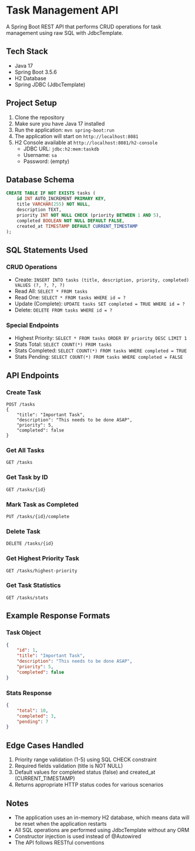 # Task Management API

A Spring Boot REST API that performs CRUD operations for task management using raw SQL with JdbcTemplate.

## Tech Stack

- Java 17
- Spring Boot 3.5.6
- H2 Database
- Spring JDBC (JdbcTemplate)

## Project Setup

1. Clone the repository
2. Make sure you have Java 17 installed
3. Run the application: `mvn spring-boot:run`
4. The application will start on `http://localhost:8081`
5. H2 Console available at `http://localhost:8081/h2-console`
   - JDBC URL: `jdbc:h2:mem:taskdb`
   - Username: `sa`
   - Password: (empty)

## Database Schema

```sql
CREATE TABLE IF NOT EXISTS tasks (
    id INT AUTO_INCREMENT PRIMARY KEY,
    title VARCHAR(255) NOT NULL,
    description TEXT,
    priority INT NOT NULL CHECK (priority BETWEEN 1 AND 5),
    completed BOOLEAN NOT NULL DEFAULT FALSE,
    created_at TIMESTAMP DEFAULT CURRENT_TIMESTAMP
);
```

## SQL Statements Used

### CRUD Operations
- Create: `INSERT INTO tasks (title, description, priority, completed) VALUES (?, ?, ?, ?)`
- Read All: `SELECT * FROM tasks`
- Read One: `SELECT * FROM tasks WHERE id = ?`
- Update (Complete): `UPDATE tasks SET completed = TRUE WHERE id = ?`
- Delete: `DELETE FROM tasks WHERE id = ?`

### Special Endpoints
- Highest Priority: `SELECT * FROM tasks ORDER BY priority DESC LIMIT 1`
- Stats Total: `SELECT COUNT(*) FROM tasks`
- Stats Completed: `SELECT COUNT(*) FROM tasks WHERE completed = TRUE`
- Stats Pending: `SELECT COUNT(*) FROM tasks WHERE completed = FALSE`

## API Endpoints

### Create Task
```http
POST /tasks
{
    "title": "Important Task",
    "description": "This needs to be done ASAP",
    "priority": 5,
    "completed": false
}
```

### Get All Tasks
```http
GET /tasks
```

### Get Task by ID
```http
GET /tasks/{id}
```

### Mark Task as Completed
```http
PUT /tasks/{id}/complete
```

### Delete Task
```http
DELETE /tasks/{id}
```

### Get Highest Priority Task
```http
GET /tasks/highest-priority
```

### Get Task Statistics
```http
GET /tasks/stats
```

## Example Response Formats

### Task Object
```json
{
    "id": 1,
    "title": "Important Task",
    "description": "This needs to be done ASAP",
    "priority": 5,
    "completed": false
}
```

### Stats Response
```json
{
    "total": 10,
    "completed": 3,
    "pending": 7
}
```

## Edge Cases Handled

1. Priority range validation (1-5) using SQL CHECK constraint
2. Required fields validation (title is NOT NULL)
3. Default values for completed status (false) and created_at (CURRENT_TIMESTAMP)
4. Returns appropriate HTTP status codes for various scenarios

## Notes

- The application uses an in-memory H2 database, which means data will be reset when the application restarts
- All SQL operations are performed using JdbcTemplate without any ORM
- Constructor injection is used instead of @Autowired
- The API follows RESTful conventions
